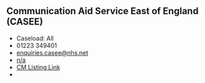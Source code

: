 
## Communication Aid Service East of England (CASEE)

- Caseload: All 
- <i class="fa fa-phone"></i> 01223 349401
- <i class="fa fa-envelope"></i> <a href="mailto:enquiries.casee@nhs.net">enquiries.casee@nhs.net</a>
- <i class="fa fa-home"></i> [n/a](n/a)
- [CM Listing Link](http://www.communicationmatters.org.uk/contact-assessment-service/east-of-england)
- 
